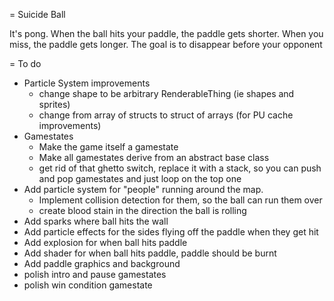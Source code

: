 = Suicide Ball 

It's pong. When the ball hits your paddle, the paddle gets shorter. When you miss, the paddle gets longer. 
The goal is to disappear before your opponent

= To do

*   Particle System improvements 
    *   change shape to be arbitrary RenderableThing (ie shapes and sprites)
    *   change from array of structs to struct of arrays (for PU cache improvements)
*   Gamestates
    *   Make the game itself a gamestate
    *   Make all gamestates derive from an abstract base class
    *   get rid of that ghetto switch, replace it with a stack, so you can push and pop gamestates 
            and just loop on the top one
*   Add particle system for "people" running around the map.
    *   Implement collision detection for them, so the ball can run them over
    *   create blood stain in the direction the ball is rolling
*   Add sparks where ball hits the wall
*   Add particle effects for the sides flying off the paddle when they get hit
*   Add explosion for when ball hits paddle
*   Add shader for when ball hits paddle, paddle should be burnt
*   Add paddle graphics and background
*   polish intro and pause gamestates
*   polish win condition gamestate
